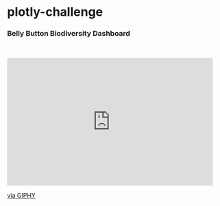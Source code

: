 # plotly-challenge

<h3> Belly Button Biodiversity Dashboard </h3>
<br>
<p> <iframe src="https://giphy.com/embed/QyhWbJMRlXH4wK1ZLu" width="480" height="298" frameBorder="0" class="giphy-embed" allowFullScreen></iframe><p><a href="https://giphy.com/gifs/QyhWbJMRlXH4wK1ZLu">via GIPHY</a></p>